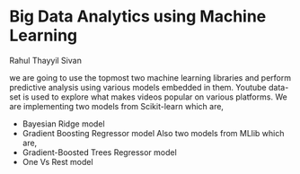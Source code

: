 # Big Data Analytics using Machine Learning
Rahul Thayyil Sivan

we are going to use the topmost two machine learning
libraries and perform predictive analysis using various models
embedded in them. Youtube data-set is used to explore what
makes videos popular on various platforms. We are implementing
two models from Scikit-learn which are,
- Bayesian Ridge model
- Gradient Boosting Regressor model
Also two models from MLlib which are, 
- Gradient-Boosted Trees Regressor model
- One Vs Rest model  
